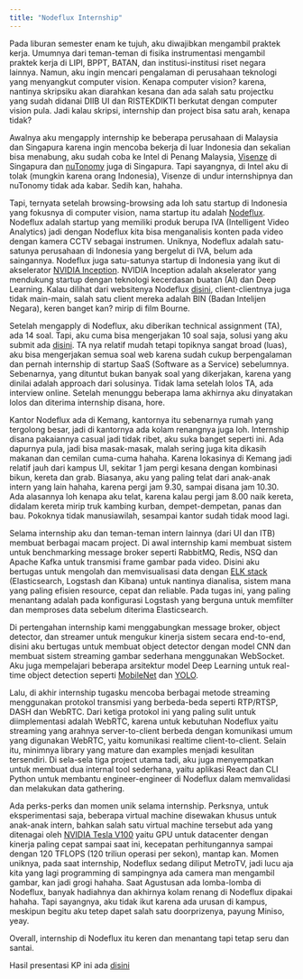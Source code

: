 ```yaml
---
title: "Nodeflux Internship"
---
```


Pada liburan semester enam ke tujuh, aku diwajibkan mengambil praktek kerja. Umumnya dari teman-teman di fisika instrumentasi mengambil praktek kerja di LIPI, BPPT, BATAN, dan institusi-institusi riset negara lainnya. Namun, aku ingin mencari pengalaman di perusahaan teknologi yang menyangkut computer vision. Kenapa computer vision? karena, nantinya skripsiku akan diarahkan kesana dan ada salah satu projectku yang sudah didanai DIIB UI dan RISTEKDIKTI berkutat dengan computer vision pula. Jadi kalau skripsi, internship dan project bisa satu arah, kenapa tidak?

Awalnya aku mengapply internship ke beberapa perusahaan di Malaysia dan Singapura karena ingin mencoba bekerja di luar Indonesia dan sekalian bisa menabung, aku sudah coba ke Intel di Penang Malaysia, [Visenze](https://www.visenze.com/) di Singapura dan [nuTonomy](https://www.nutonomy.com/) juga di Singapura. Tapi sayangnya, di Intel aku di tolak (mungkin karena orang Indonesia), Visenze di undur internshipnya dan nuTonomy tidak ada kabar. Sedih kan, hahaha.

Tapi, ternyata setelah browsing-browsing ada loh satu startup di Indonesia yang fokusnya di computer vision, nama startup itu adalah [Nodeflux](https://nodeflux.io/). Nodeflux adalah startup yang memiliki produk berupa IVA (Intelligent Video Analytics) jadi dengan Nodeflux kita bisa menganalisis konten pada video dengan kamera CCTV sebagai instrumen. Uniknya, Nodeflux adalah satu-satunya perusahaan di Indonesia yang bergelut di IVA, belum ada saingannya. Nodeflux juga satu-satunya startup di Indonesia yang ikut di akselerator [NVIDIA Inception](https://www.nvidia.com/en-us/deep-learning-ai/startups/). NVIDIA Inception adalah akselerator yang mendukung startup dengan teknologi kecerdasan buatan (AI) dan Deep Learning. Kalau dilihat dari websitenya Nodeflux [disini](https://nodeflux.io/), client-clientnya juga tidak main-main, salah satu client mereka adalah BIN (Badan Intelijen Negara), keren banget kan? mirip di film Bourne.

Setelah mengapply di Nodeflux, aku diberikan technical assignment (TA), ada 14 soal. Tapi, aku cuma bisa mengerjakan 10 soal saja, solusi yang aku submit ada [disini](https://github.com/eufat/nodeflux-ta). TA nya relatif mudah tetapi topiknya sangat broad (luas), aku bisa mengerjakan semua soal web karena sudah cukup berpengalaman dan pernah internship di startup SaaS (Software as a Service) sebelumnya. Sebenarnya, yang dituntut bukan banyak soal yang dikerjakan, karena yang dinilai adalah approach dari solusinya. Tidak lama setelah lolos TA, ada interview online. Setelah menunggu beberapa lama akhirnya aku dinyatakan lolos dan diterima internship disana, hore.

Kantor Nodeflux ada di Kemang, kantornya itu sebenarnya rumah yang tergolong besar, jadi di kantornya ada kolam renangnya juga loh. Internship disana pakaiannya casual jadi tidak ribet, aku suka banget seperti ini. Ada dapurnya pula, jadi bisa masak-masak, malah sering juga kita dikasih makanan dan cemilan cuma-cuma hahaha. Karena lokasinya di Kemang jadi relatif jauh dari kampus UI, sekitar 1 jam pergi kesana dengan kombinasi bikun, kereta dan grab. Biasanya, aku yang paling telat dari anak-anak intern yang lain hahaha, karena pergi jam 9.30, sampai disana jam 10.30.  Ada alasannya loh kenapa aku telat, karena kalau pergi jam 8.00 naik kereta, didalam kereta mirip truk kambing kurban, dempet-dempetan, panas dan bau. Pokoknya tidak manusiawilah, sesampai kantor sudah tidak mood lagi.

Selama internship aku dan teman-teman intern lainnya (dari UI dan ITB) membuat berbagai macam project. Di awal internship kami membuat sistem untuk benchmarking message broker seperti RabbitMQ, Redis, NSQ dan Apache Kafka untuk transmisi frame gambar pada video. Disini aku bertugas untuk mengolah dan memvisualisasi data dengan [ELK stack](https://www.elastic.co/elk-stack) (Elasticsearch, Logstash dan Kibana) untuk nantinya dianalisa, sistem mana yang paling efisien resource, cepat dan reliable. Pada tugas ini, yang paling menantang adalah pada konfigurasi Logstash yang berguna untuk memfilter dan memproses data sebelum diterima Elasticsearch.

Di pertengahan internship kami menggabungkan message broker, object detector, dan streamer untuk mengukur kinerja sistem secara end-to-end, disini aku bertugas untuk membuat object detector dengan model CNN dan membuat sistem streaming gambar sederhana menggunakan WebSocket. Aku juga mempelajari beberapa arsitektur model Deep Learning untuk real-time object detection seperti [MobileNet](https://arxiv.org/abs/1704.04861) dan [YOLO](https://arxiv.org/abs/1506.02640).

Lalu, di akhir internship tugasku mencoba berbagai metode streaming menggunakan protokol transmisi yang berbeda-beda seperti RTP/RTSP, DASH dan WebRTC. Dari ketiga protokol ini yang paling sulit untuk diimplementasi adalah WebRTC, karena untuk kebutuhan Nodeflux yaitu streaming yang arahnya server-to-client berbeda dengan komunikasi umum yang digunakan WebRTC, yaitu komunikasi realtime client-to-client. Selain itu, minimnya library yang mature dan examples menjadi kesulitan tersendiri. Di sela-sela tiga project utama tadi, aku juga menyempatkan untuk membuat dua internal tool sederhana, yaitu aplikasi React dan CLI Python untuk membantu engineer-engineer di Nodeflux dalam memvalidasi dan melakukan data gathering.

Ada perks-perks dan momen unik selama internship. Perksnya, untuk eksperimentasi saja, beberapa virtual machine disewakan khusus untuk anak-anak intern, bahkan salah satu virtual machine tersebut ada yang ditenagai oleh [NVIDIA Tesla V100](https://www.nvidia.com/en-us/data-center/tesla-v100/) yaitu GPU untuk datacenter dengan kinerja paling cepat sampai saat ini, kecepatan perhitungannya sampai dengan 120 TFLOPS (120 triliun operasi per sekon), mantap kan. Momen uniknya, pada saat internship, Nodeflux sedang diliput MetroTV, jadi lucu aja kita yang lagi programming di sampingnya ada camera man mengambil gambar, kan jadi grogi hahaha. Saat Agustusan ada lomba-lomba di Nodeflux, banyak hadiahnya dan akhirnya kolam renang di Nodeflux dipakai hahaha. Tapi sayangnya, aku tidak ikut karena ada urusan di kampus, meskipun begitu aku tetep dapet salah satu doorprizenya, payung Miniso, yeay.

Overall, internship di Nodeflux itu keren dan menantang tapi tetap seru dan santai.

Hasil presentasi KP ini ada [disini](/docs/presentasi-kp.pdf)





